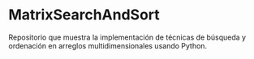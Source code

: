 # MatrixSearchAndSort
Repositorio que muestra la implementación de técnicas de búsqueda y ordenación en arreglos multidimensionales usando Python.
